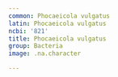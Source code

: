 ```yaml
---
common: Phocaeicola vulgatus
latin: Phocaeicola vulgatus
ncbi: '821'
title: Phocaeicola vulgatus
group: Bacteria
image: .na.character

---
```

